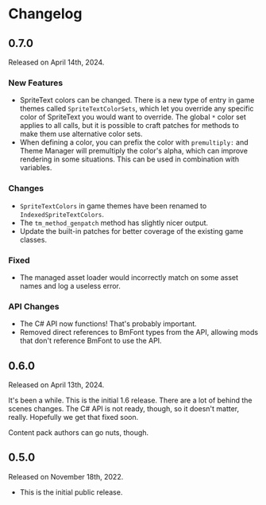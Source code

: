 # Changelog

## 0.7.0
Released on April 14th, 2024.

### New Features
* SpriteText colors can be changed. There is a new type of
  entry in game themes called `SpriteTextColorSets`, which
  let you override any specific color of SpriteText you would
  want to override. The global `*` color set applies to
  all calls, but it is possible to craft patches for methods
  to make them use alternative color sets.
* When defining a color, you can prefix the color with
  `premultiply:` and Theme Manager will premultiply the color's
  alpha, which can improve rendering in some situations. This
  can be used in combination with variables.

### Changes
* `SpriteTextColors` in game themes have been renamed to
  `IndexedSpriteTextColors`.
* The `tm_method_genpatch` method has slightly nicer output.
* Update the built-in patches for better coverage of the
  existing game classes.

### Fixed
* The managed asset loader would incorrectly match on some
  asset names and log a useless error.

### API Changes
* The C# API now functions! That's probably important.
* Removed direct references to BmFont types from the API, allowing
  mods that don't reference BmFont to use the API.


## 0.6.0
Released on April 13th, 2024.

It's been a while. This is the initial 1.6 release. There are a lot
of behind the scenes changes. The C# API is not ready, though, so
it doesn't matter, really. Hopefully we get that fixed soon.

Content pack authors can go nuts, though.


## 0.5.0
Released on November 18th, 2022.

* This is the initial public release.
